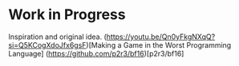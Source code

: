 # Work in Progress
Inspiration and original idea.
(https://youtu.be/Qn0yFkgNXqQ?si=Q5KCogXdoJfx6gsF)[Making a Game in the Worst Programming Language]
(https://github.com/p2r3/bf16)[p2r3/bf16]
